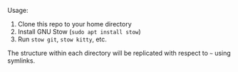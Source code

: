 Usage:
1. Clone this repo to your home directory
2. Install GNU Stow (`sudo apt install stow`)
3. Run `stow git`, `stow kitty`, etc.

The structure within each directory will be replicated with respect to `~` using symlinks.
